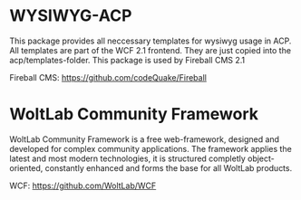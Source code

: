 WYSIWYG-ACP
===========

This package provides all neccessary templates for wysiwyg usage in ACP. All templates are part of the WCF 2.1 frontend. They are just copied into the acp/templates-folder.
This package is used by Fireball CMS 2.1

Fireball CMS: https://github.com/codeQuake/Fireball

WoltLab Community Framework
=============
WoltLab Community Framework is a free web-framework, designed and developed for complex community applications. The framework applies the latest and most modern technologies, it is structured completly object-oriented, constantly enhanced and forms the base for all WoltLab products.

WCF: https://github.com/WoltLab/WCF
